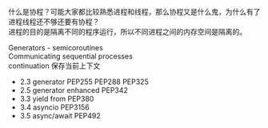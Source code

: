 什么是协程？可能大家都比较熟悉进程和线程，那么协程又是什么鬼，为什么有了进程线程还不够还要有协程？  
进程的目的是隔离不同的程序运行，所以不同进程之间的内存空间是隔离的。  

Generators - semicoroutines  
Communicating sequential processes  
continuation    保存当前上下文  

- 2.3 generator             PEP255      PEP288      PEP325
- 2.5 generator enhanced    PEP342
- 3.3 yield from            PEP380
- 3.4 asyncio               PEP3156
- 3.5 async/await           PEP492

[并发之痛Thread,Goroutine,Actor]: http://jolestar.com/parallel-programming-model-thread-goroutine-actor/
